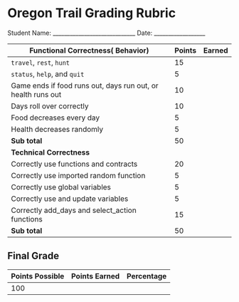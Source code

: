 # Oregon Trail Grading Rubric

Student Name: _____________________________ Date: __________________

| **Functional Correctness( Behavior)** | Points | Earned |
| ------------------------------------ |--| --- |
| `travel`, `rest`, `hunt` | 15 |
| `status`, `help`, and `quit` | 5 |
| Game ends if food runs out, days run out, or health runs out | 10 |
| Days roll over correctly | 10 |
| Food decreases every day | 5 |
| Health decreases randomly | 5 |
| **Sub total** | 50 |
| **Technical Correctness** | |
| Correctly use functions and contracts | 20 |
| Correctly use imported random function | 5 |
| Correctly use global variables | 5 |
| Correctly use and update variables | 5 |
| Correctly add_days and select_action functions | 15 |
| **Sub total** | 50 |

## Final Grade

| **Points Possible** | **Points Earned** | Percentage |
| --- | --- | --- |
| 100 |     |     |

